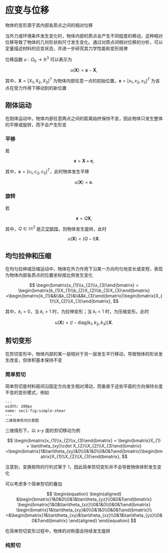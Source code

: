 # 应变与位移

<span class="gray-text">
物体的变形源于其内部各质点之间的相对位移
</span>

当外力或环境条件发生变化时，物体内部的质点会产生不同程度的移动，这种相对位移导致了物体的几何形状和尺寸发生变化。通过对质点间相对位移的分析，可以定量描述材料的应变状态，并进一步研究其力学性能和变形规律

位移函数 $u:\Omega_{0}\rightarrow \mathbb{R}^{3}$ 可以表示为

$$
u(\mathbf{X}) = \mathbf{x} - \mathbf{X},
$$

其中，$\mathbf{X}=[X_{1},X_{2},X_{3}]^{T}$ 为物体内部任意一点的初始位置，$\mathbf{x}=[x_{1},x_{2},x_{3}]^{T}$ 为该点在受力作用下移动到的新位置

## 刚体运动

在刚体运动中，物体内部任意两点之间的距离始终保持不变，因此物体只发生整体的平移或旋转，而不会产生形变

### 平移

若 

$$
\mathbf{x} = \mathbf{X} + \mathbf{c},
$$

其中，$\mathbf{c} = [c_{1},c_{2},c_{3}]^{T}$，此时物体发生平移

$$
u(\mathbf{X}) = \mathbf{c}.
$$

### 旋转

若 

$$
\mathbf{x} = Q\mathbf{X},
$$

其中，$Q\in\mathbb{M}^{3}$ 是[正交矩阵](../chap2/sec1-OT.md)，则物体发生旋转，此时

$$
u(\mathbf{X}) = (Q-I)\mathbf{X}.
$$

## 均匀拉伸和压缩

在均匀拉伸或压缩运动中，物体在外力作用下沿某一方向均匀地变长或变短，表现为物体内部各质点的位置坐标按比例发生变化

$$
\begin{bmatrix}x_{1}\\x_{2}\\x_{3}\end{bmatrix} = \begin{bmatrix}k_{1}X_{1}\\k_{2}X_{2}\\k_{3}X_{3}\end{bmatrix} =\begin{bmatrix}k_{1}&&\\&k_{2}&\\&&k_{3}\end{bmatrix}\begin{bmatrix}X_{1}\\X_{2}\\X_{3}\end{bmatrix},
$$

其中，$k_{i}>0$，当 $k_{i}>1$ 时，为拉伸变形；当 $k_{i}<1$ 时，为压缩变形。此时

$$
u(\mathbf{X}) = (I - \text{diag}(k_{1},k_{2},k_{3}))\mathbf{X}.
$$

## 剪切变形

在剪切变形中，物体内部的某一层相对于另一层发生平行移动，导致物体的形状发生改变，但体积基本保持不变

### 简单剪切

简单剪切是材料层间沿固定方向发生相对滑动，而垂直于这些平面的方向保持长度不变的变形模式，例如

```{figure} ../../../images/Tensor/chap1/simple-shear.png
---
width: 200px
name: sec1-fig:simple-shear
---
二维简单剪切示意图
```

三维情形下，以 $x$-$y$ 面的剪切移动为例


$$
\begin{bmatrix}x_{1}\\x_{2}\\x_{3}\end{bmatrix} = \begin{bmatrix}X_{1} + \tan\theta_{xy}\cdot X_{2}\\X_{2}\\X_{3}\end{bmatrix} =\begin{bmatrix}1&\tan\theta_{xy}&0\\0&1&0\\0&0&1\end{bmatrix}\begin{bmatrix}X_{1}\\X_{2}\\X_{3}\end{bmatrix},
$$

注意到，变换矩阵的行列式等于 $1$，因此简单剪切变形并不会导致物体体积发生变化

可以考虑多个简单剪切的叠加

$$
\begin{equation}
\begin{aligned}
&\begin{bmatrix}1&0&0\\0&1&\tan\theta_{yz}\\0&0&1\end{bmatrix}
\begin{bmatrix}1&0&\tan\theta_{xz}\\0&1&0\\0&0&1\end{bmatrix}
\begin{bmatrix}1&\tan\theta_{xy}&0\\0&1&0\\0&0&1\end{bmatrix}\\
=&\begin{bmatrix}1&\tan\theta_{xy}&\tan\theta_{xz}\\0&1&\tan\theta_{yz}\\0&0&1\end{bmatrix}
\end{aligned}
\end{equation}
$$

在简单剪切变形过程中，物体的对称面会持续发生旋转

### 纯剪切

